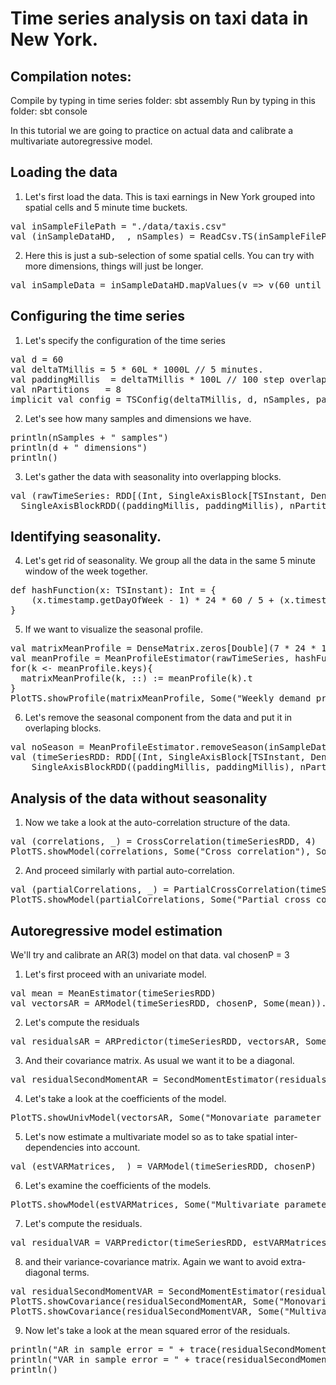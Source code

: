 # Time series analysis on taxi data in New York.

## Compilation notes:
Compile by typing in time series folder: sbt assembly
Run by typing in this folder: sbt console

In this tutorial we are going to practice on actual data
and calibrate a multivariate autoregressive model.

## Loading the data

1. Let's first load the data. This is taxi earnings in New York
grouped into spatial cells and 5 minute time buckets.
<div class="codetabs">
<div data-lang="scala" markdown="1">
<pre class="prettyprint lang-bsh">
val inSampleFilePath = "./data/taxis.csv"
val (inSampleDataHD, _, nSamples) = ReadCsv.TS(inSampleFilePath)
</pre>
</div>
</div>

2. Here this is just a sub-selection of some spatial cells.
You can try with more dimensions, things will just be longer.
<div class="codetabs">
<div data-lang="scala" markdown="1">
<pre class="prettyprint lang-bsh">
val inSampleData = inSampleDataHD.mapValues(v => v(60 until 120))
</pre>
</div>
</div>

## Configuring the time series

1. Let's specify the configuration of the time series
<div class="codetabs">
<div data-lang="scala" markdown="1">
<pre class="prettyprint lang-bsh">
val d = 60
val deltaTMillis = 5 * 60L * 1000L // 5 minutes.
val paddingMillis  = deltaTMillis * 100L // 100 step overlap.
val nPartitions   = 8
implicit val config = TSConfig(deltaTMillis, d, nSamples, paddingMillis.toDouble)
</pre>
</div>
</div>

2. Let's see how many samples and dimensions we have.
<div class="codetabs">
<div data-lang="scala" markdown="1">
<pre class="prettyprint lang-bsh">
println(nSamples + " samples")
println(d + " dimensions")
println()
</pre>
</div>
</div>

3. Let's gather the data with seasonality into overlapping blocks.
<div class="codetabs">
<div data-lang="scala" markdown="1">
<pre class="prettyprint lang-bsh">
val (rawTimeSeries: RDD[(Int, SingleAxisBlock[TSInstant, DenseVector[Double]])], _) =
  SingleAxisBlockRDD((paddingMillis, paddingMillis), nPartitions, inSampleData)
</pre>
</div>
</div>

## Identifying seasonality.

4. Let's get rid of seasonality. We group all the data in the same 5 minute window of the week together.
<div class="codetabs">
<div data-lang="scala" markdown="1">
<pre class="prettyprint lang-bsh">
def hashFunction(x: TSInstant): Int = {
    (x.timestamp.getDayOfWeek - 1) * 24 * 60 / 5 + (x.timestamp.getMinuteOfDay - 1) / 5
}
</pre>
</div>
</div>

5. If we want to visualize the seasonal profile.
<div class="codetabs">
<div data-lang="scala" markdown="1">
<pre class="prettyprint lang-bsh">
val matrixMeanProfile = DenseMatrix.zeros[Double](7 * 24 * 12, d)
val meanProfile = MeanProfileEstimator(rawTimeSeries, hashFunction)
for(k <- meanProfile.keys){
  matrixMeanProfile(k, ::) := meanProfile(k).t
}
PlotTS.showProfile(matrixMeanProfile, Some("Weekly demand profile"), Some("Weekly_demand_profile.png"))
</pre>
</div>
</div>

6.  Let's remove the seasonal component from the data and put it in overlaping blocks.
<div class="codetabs">
<div data-lang="scala" markdown="1">
<pre class="prettyprint lang-bsh">
val noSeason = MeanProfileEstimator.removeSeason(inSampleData, hashFunction, meanProfile)
val (timeSeriesRDD: RDD[(Int, SingleAxisBlock[TSInstant, DenseVector[Double]])], _) =
    SingleAxisBlockRDD((paddingMillis, paddingMillis), nPartitions, noSeason)
</pre>
</div>
</div>

## Analysis of the data without seasonality

1. Now we take a look at the auto-correlation structure of the data.
<div class="codetabs">
<div data-lang="scala" markdown="1">
<pre class="prettyprint lang-bsh">
val (correlations, _) = CrossCorrelation(timeSeriesRDD, 4)
PlotTS.showModel(correlations, Some("Cross correlation"), Some("Correlations_taxis.png"))
</pre>
</div>
</div>

2. And proceed similarly with partial auto-correlation.
<div class="codetabs">
<div data-lang="scala" markdown="1">
<pre class="prettyprint lang-bsh">
val (partialCorrelations, _) = PartialCrossCorrelation(timeSeriesRDD,4)
PlotTS.showModel(partialCorrelations, Some("Partial cross correlation"), Some("Partial_correlation_taxis.png"))
</pre>
</div>
</div>

## Autoregressive model estimation

We'll try and calibrate an AR(3) model on that data.
val chosenP = 3

1. Let's first proceed with an univariate model.
<div class="codetabs">
<div data-lang="scala" markdown="1">
<pre class="prettyprint lang-bsh">
val mean = MeanEstimator(timeSeriesRDD)
val vectorsAR = ARModel(timeSeriesRDD, chosenP, Some(mean)).map(_.covariation)
</pre>
</div>
</div>

2. Let's compute the residuals
<div class="codetabs">
<div data-lang="scala" markdown="1">
<pre class="prettyprint lang-bsh">
val residualsAR = ARPredictor(timeSeriesRDD, vectorsAR, Some(mean))
</pre>
</div>
</div>

3. And their covariance matrix. As usual we want it to be a diagonal.
<div class="codetabs">
<div data-lang="scala" markdown="1">
<pre class="prettyprint lang-bsh">
val residualSecondMomentAR = SecondMomentEstimator(residualsAR)
</pre>
</div>
</div>

4. Let's take a look at the coefficients of the model.
<div class="codetabs">
<div data-lang="scala" markdown="1">
<pre class="prettyprint lang-bsh">
PlotTS.showUnivModel(vectorsAR, Some("Monovariate parameter estimates"), Some("Univariate_model_taxis.png"))
</pre>
</div>
</div>

5. Let's now estimate a multivariate model so as to take spatial inter-dependencies into account.
<div class="codetabs">
<div data-lang="scala" markdown="1">
<pre class="prettyprint lang-bsh">
val (estVARMatrices, _) = VARModel(timeSeriesRDD, chosenP)
</pre>
</div>
</div>

6. Let's examine the coefficients of the models.
<div class="codetabs">
<div data-lang="scala" markdown="1">
<pre class="prettyprint lang-bsh">
PlotTS.showModel(estVARMatrices, Some("Multivariate parameter estimates"), Some("VAR_model_taxis.png"))
</pre>
</div>
</div>

7. Let's compute the residuals.
<div class="codetabs">
<div data-lang="scala" markdown="1">
<pre class="prettyprint lang-bsh">
val residualVAR = VARPredictor(timeSeriesRDD, estVARMatrices, Some(mean))
</pre>
</div>
</div>

8. and their variance-covariance matrix. Again we want to avoid extra-diagonal terms.
<div class="codetabs">
<div data-lang="scala" markdown="1">
<pre class="prettyprint lang-bsh">
val residualSecondMomentVAR = SecondMomentEstimator(residualVAR)
PlotTS.showCovariance(residualSecondMomentAR, Some("Monovariate residual covariance"), Some("Monovariate_res_covariance_taxis.png"))
PlotTS.showCovariance(residualSecondMomentVAR, Some("Multivariate residual covariance"), Some("Multivariate_res_covariance_taxis.png"))
</pre>
</div>
</div>

9. Now let's take a look at the mean squared error of the residuals.
<div class="codetabs">
<div data-lang="scala" markdown="1">
<pre class="prettyprint lang-bsh">
println("AR in sample error = " + trace(residualSecondMomentAR))
println("VAR in sample error = " + trace(residualSecondMomentVAR))
println()
</pre>
</div>
</div>